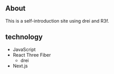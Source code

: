 ## About 
This is a self-introduction site using drei and R3f.
## technology
- JavaScript
- React Three Fiber
  - drei
- Next.js
